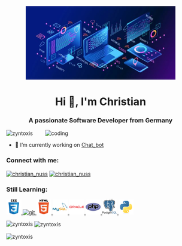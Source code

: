 <div style="text-align: center"/;>
<img src="https://github.com/Zyntoxis/Zyntoxis/blob/main/GitHub_Banner%20(2).png" alt="profile-banner" width="400"/>
</div>

<h1 align="center">Hi 👋, I'm Christian</h1>
<h3 align="center">A passionate Software Developer from Germany</h3>

<img align="right" alt="coding" width="400" src="https://camo.githubusercontent.com/27c3c96f9f2a8155f00d24e97d6a1984556a10aa3f7a5d27ec0e4c3100adca24/68747470733a2f2f7777772e6c616d626461746573742e636f6d2f7265736f75726365732f696d616765732f6e65777332342e676966">

<p align="left"> <img src="https://komarev.com/ghpvc/?username=zyntoxis&label=Profile%20views&color=0e75b6&style=flat" alt="zyntoxis" /> </p>

- 🔭 I’m currently working on [Chat_bot](https://github.com/Zyntoxis/Chat_Bot)

<h3 align="left">Connect with me:</h3>
<p align="left">
<a href="https://www.linkedin.com/in/christian-nuss-972940325/" target="blank"><img align="center" src="https://raw.githubusercontent.com/rahuldkjain/github-profile-readme-generator/master/src/images/icons/Social/linked-in-alt.svg" alt="christian_nuss" height="30" width="40" /></a>
  <a href="https://www.freecodecamp.org/Zyntoxis" target="blank"><img align="center" src="https://www.svgrepo.com/show/306072/freecodecamp.svg" alt="christian_nuss" height="30" width="40" /></a>
</p>

<h3 align="left">Still Learning:</h3>
<p align="left"> <a href="https://www.w3schools.com/css/" target="_blank" rel="noreferrer"> <img src="https://raw.githubusercontent.com/devicons/devicon/master/icons/css3/css3-original-wordmark.svg" alt="css3" width="40" height="40"/> </a> <a href="https://git-scm.com/" target="_blank" rel="noreferrer"> <img src="https://www.vectorlogo.zone/logos/git-scm/git-scm-icon.svg" alt="git" width="40" height="40"/> </a> <a href="https://www.w3.org/html/" target="_blank" rel="noreferrer"> <img src="https://raw.githubusercontent.com/devicons/devicon/master/icons/html5/html5-original-wordmark.svg" alt="html5" width="40" height="40"/> </a> <a href="https://www.mysql.com/" target="_blank" rel="noreferrer"> <img src="https://raw.githubusercontent.com/devicons/devicon/master/icons/mysql/mysql-original-wordmark.svg" alt="mysql" width="40" height="40"/> </a> <a href="https://www.oracle.com/" target="_blank" rel="noreferrer"> <img src="https://raw.githubusercontent.com/devicons/devicon/master/icons/oracle/oracle-original.svg" alt="oracle" width="40" height="40"/> </a> <a href="https://www.php.net" target="_blank" rel="noreferrer"> <img src="https://raw.githubusercontent.com/devicons/devicon/master/icons/php/php-original.svg" alt="php" width="40" height="40"/> </a> <a href="https://www.postgresql.org" target="_blank" rel="noreferrer"> <img src="https://raw.githubusercontent.com/devicons/devicon/master/icons/postgresql/postgresql-original-wordmark.svg" alt="postgresql" width="40" height="40"/> </a> <a href="https://www.python.org" target="_blank" rel="noreferrer"> <img src="https://raw.githubusercontent.com/devicons/devicon/master/icons/python/python-original.svg" alt="python" width="40" height="40"/> </a> </p>

<p><img align="left" src="https://github-readme-stats.vercel.app/api/top-langs?username=zyntoxis&show_icons=true&locale=en&layout=compact" alt="zyntoxis" /></p>

<p>&nbsp;<img align="center" src="https://github-readme-stats.vercel.app/api?username=zyntoxis&show_icons=true&locale=en" alt="zyntoxis" /></p>

<p><img align="center" src="https://github-readme-streak-stats.herokuapp.com/?user=zyntoxis&" alt="zyntoxis" /></p>

